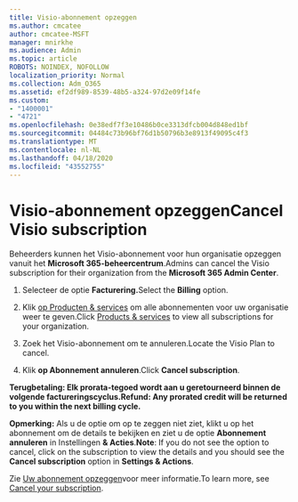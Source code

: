 ```yaml
---
title: Visio-abonnement opzeggen
ms.author: cmcatee
author: cmcatee-MSFT
manager: mnirkhe
ms.audience: Admin
ms.topic: article
ROBOTS: NOINDEX, NOFOLLOW
localization_priority: Normal
ms.collection: Adm_O365
ms.assetid: ef2df989-8539-48b5-a324-97d2e09f14fe
ms.custom:
- "1400001"
- "4721"
ms.openlocfilehash: 0e38edf7f3e10486b0ce3313dfcb004d848ed1bf
ms.sourcegitcommit: 04484c73b96bf76d1b50796b3e8913f49095c4f3
ms.translationtype: MT
ms.contentlocale: nl-NL
ms.lasthandoff: 04/18/2020
ms.locfileid: "43552755"
---
```

# <a name="cancel-visio-subscription"></a><span data-ttu-id="07eb3-102">Visio-abonnement opzeggen</span><span class="sxs-lookup"><span data-stu-id="07eb3-102">Cancel Visio subscription</span></span>

<span data-ttu-id="07eb3-103">Beheerders kunnen het Visio-abonnement voor hun organisatie opzeggen vanuit het **Microsoft 365-beheercentrum**.</span><span class="sxs-lookup"><span data-stu-id="07eb3-103">Admins can cancel the Visio subscription for their organization from the **Microsoft 365 Admin Center**.</span></span> 

1. <span data-ttu-id="07eb3-104">Selecteer de optie **Facturering.**</span><span class="sxs-lookup"><span data-stu-id="07eb3-104">Select the **Billing** option.</span></span>

2. <span data-ttu-id="07eb3-105">Klik [op Producten & services](https://admin.microsoft.com/AdminPortal/Home?adminportal=1&msCV=%2BbOQtMNsz0ei8f5z.0.36#/subscriptions) om alle abonnementen voor uw organisatie weer te geven.</span><span class="sxs-lookup"><span data-stu-id="07eb3-105">Click [Products & services](https://admin.microsoft.com/AdminPortal/Home?adminportal=1&msCV=%2BbOQtMNsz0ei8f5z.0.36#/subscriptions) to view all subscriptions for your organization.</span></span>

3. <span data-ttu-id="07eb3-106">Zoek het Visio-abonnement om te annuleren.</span><span class="sxs-lookup"><span data-stu-id="07eb3-106">Locate the Visio Plan to cancel.</span></span>

4. <span data-ttu-id="07eb3-107">Klik **op Abonnement annuleren**.</span><span class="sxs-lookup"><span data-stu-id="07eb3-107">Click **Cancel subscription**.</span></span>

<span data-ttu-id="07eb3-108">**Terugbetaling: Elk prorata-tegoed wordt aan u geretourneerd binnen de volgende factureringscyclus.**</span><span class="sxs-lookup"><span data-stu-id="07eb3-108">**Refund: Any prorated credit will be returned to you within the next billing cycle.**</span></span> 

<span data-ttu-id="07eb3-109">**Opmerking:** Als u de optie om op te zeggen niet ziet, klikt u op het abonnement om de details te bekijken en ziet u de optie **Abonnement annuleren** in Instellingen **& Acties**.</span><span class="sxs-lookup"><span data-stu-id="07eb3-109">**Note**: If you do not see the option to cancel, click on the subscription to view the details and you should see the **Cancel subscription** option in **Settings & Actions**.</span></span> 

<span data-ttu-id="07eb3-110">Zie [Uw abonnement opzeggen](https://docs.microsoft.com/office365/admin/subscriptions-and-billing/cancel-your-subscription)voor meer informatie.</span><span class="sxs-lookup"><span data-stu-id="07eb3-110">To learn more, see [Cancel your subscription](https://docs.microsoft.com/office365/admin/subscriptions-and-billing/cancel-your-subscription).</span></span> 
